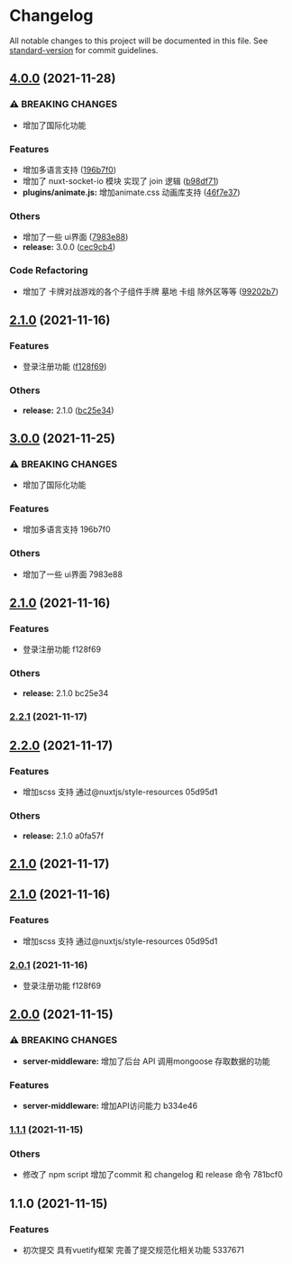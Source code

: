 # Changelog

All notable changes to this project will be documented in this file. See [standard-version](https://github.com/conventional-changelog/standard-version) for commit guidelines.

## [4.0.0](https://gitee.com/XingXuanKeJiWenHua/battle-cards/compare/v2.2.1...v4.0.0) (2021-11-28)


### ⚠ BREAKING CHANGES

* 增加了国际化功能

### Features

* 增加多语言支持 ([196b7f0](https://gitee.com/XingXuanKeJiWenHua/battle-cards/commit/196b7f0e73642d2ad5efc0896e78b4bceea0c912))
* 增加了 nuxt-socket-io 模块  实现了 join 逻辑 ([b98df71](https://gitee.com/XingXuanKeJiWenHua/battle-cards/commit/b98df71fd530e3972ab15e177f10d0a67a0fad7b))
* **plugins/animate.js:** 增加animate.css 动画库支持 ([46f7e37](https://gitee.com/XingXuanKeJiWenHua/battle-cards/commit/46f7e37fecfb07d59e48aff6cab6df82d130aea7))


### Others

* 增加了一些 ui界面 ([7983e88](https://gitee.com/XingXuanKeJiWenHua/battle-cards/commit/7983e88a684e2777d9bb8b53c4eb6c268c49050e))
* **release:** 3.0.0 ([cec9cb4](https://gitee.com/XingXuanKeJiWenHua/battle-cards/commit/cec9cb40a61cc8cf6cd264c3bb627210c5263e36))


### Code Refactoring

* 增加了 卡牌对战游戏的各个子组件手牌  墓地 卡组  除外区等等 ([99202b7](https://gitee.com/XingXuanKeJiWenHua/battle-cards/commit/99202b7e6c9c55d6b8975c36234253f4f03820d7))

## [2.1.0](https://gitee.com/XingXuanKeJiWenHua/battle-cards/compare/v2.0.0...v2.1.0) (2021-11-16)


### Features

* 登录注册功能 ([f128f69](https://gitee.com/XingXuanKeJiWenHua/battle-cards/commit/f128f69a7072cb2334b47c680d927cbee29466f1))


### Others

* **release:** 2.1.0 ([bc25e34](https://gitee.com/XingXuanKeJiWenHua/battle-cards/commit/bc25e349e8ca288b47c779984312e1de4878babb))

## [3.0.0](///compare/v2.2.1...v3.0.0) (2021-11-25)


### ⚠ BREAKING CHANGES

* 增加了国际化功能

### Features

* 增加多语言支持 196b7f0


### Others

* 增加了一些 ui界面 7983e88

## [2.1.0](///compare/v2.0.0...v2.1.0) (2021-11-16)


### Features

* 登录注册功能 f128f69


### Others

* **release:** 2.1.0 bc25e34

### [2.2.1](///compare/v2.2.0...v2.2.1) (2021-11-17)

## [2.2.0](///compare/v2.0.1...v2.2.0) (2021-11-17)


### Features

* 增加scss 支持 通过@nuxtjs/style-resources 05d95d1


### Others

* **release:** 2.1.0 a0fa57f

## [2.1.0](///compare/v2.0.1...v2.1.0) (2021-11-17)
## [2.1.0](///compare/v2.0.0...v2.1.0) (2021-11-16)


### Features

* 增加scss 支持 通过@nuxtjs/style-resources 05d95d1

### [2.0.1](///compare/v2.0.0...v2.0.1) (2021-11-16)
* 登录注册功能 f128f69

## [2.0.0](///compare/v1.1.1...v2.0.0) (2021-11-15)


### ⚠ BREAKING CHANGES

* **server-middleware:** 增加了后台 API 调用mongoose 存取数据的功能

### Features

* **server-middleware:** 增加API访问能力 b334e46

### [1.1.1](///compare/v1.1.0...v1.1.1) (2021-11-15)


### Others

* 修改了 npm script  增加了commit 和 changelog 和 release 命令 781bcf0

## 1.1.0 (2021-11-15)


### Features

* 初次提交 具有vuetify框架 完善了提交规范化相关功能 5337671
